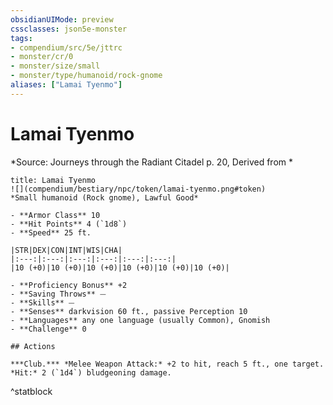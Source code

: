 ```yaml
---
obsidianUIMode: preview
cssclasses: json5e-monster
tags:
- compendium/src/5e/jttrc
- monster/cr/0
- monster/size/small
- monster/type/humanoid/rock-gnome
aliases: ["Lamai Tyenmo"]
---
```

# Lamai Tyenmo
*Source: Journeys through the Radiant Citadel p. 20, Derived from *  

```ad-statblock
title: Lamai Tyenmo
![](compendium/bestiary/npc/token/lamai-tyenmo.png#token)
*Small humanoid (Rock gnome), Lawful Good*

- **Armor Class** 10 
- **Hit Points** 4 (`1d8`)
- **Speed** 25 ft.

|STR|DEX|CON|INT|WIS|CHA|
|:---:|:---:|:---:|:---:|:---:|:---:|
|10 (+0)|10 (+0)|10 (+0)|10 (+0)|10 (+0)|10 (+0)|

- **Proficiency Bonus** +2
- **Saving Throws** ⏤
- **Skills** ⏤
- **Senses** darkvision 60 ft., passive Perception 10
- **Languages** any one language (usually Common), Gnomish
- **Challenge** 0

## Actions

***Club.*** *Melee Weapon Attack:* +2 to hit, reach 5 ft., one target. *Hit:* 2 (`1d4`) bludgeoning damage.
```
^statblock